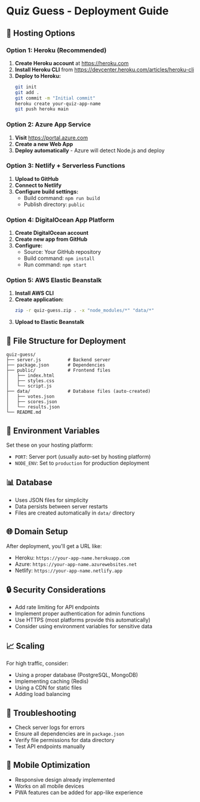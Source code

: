 # Quiz Guess - Deployment Guide

## 🚀 Hosting Options

### Option 1: Heroku (Recommended)
1. **Create Heroku account** at https://heroku.com
2. **Install Heroku CLI** from https://devcenter.heroku.com/articles/heroku-cli
3. **Deploy to Heroku:**
   ```bash
   git init
   git add .
   git commit -m "Initial commit"
   heroku create your-quiz-app-name
   git push heroku main
   ```

### Option 2: Azure App Service
1. **Visit** https://portal.azure.com
2. **Create a new Web App**
3. **Deploy automatically** - Azure will detect Node.js and deploy

### Option 3: Netlify + Serverless Functions
1. **Upload to GitHub**
2. **Connect to Netlify**
3. **Configure build settings:**
   - Build command: `npm run build`
   - Publish directory: `public`

### Option 4: DigitalOcean App Platform
1. **Create DigitalOcean account**
2. **Create new app from GitHub**
3. **Configure:**
   - Source: Your GitHub repository
   - Build command: `npm install`
   - Run command: `npm start`

### Option 5: AWS Elastic Beanstalk
1. **Install AWS CLI**
2. **Create application:**
   ```bash
   zip -r quiz-guess.zip . -x "node_modules/*" "data/*"
   ```
3. **Upload to Elastic Beanstalk**

## 📁 File Structure for Deployment
```
quiz-guess/
├── server.js          # Backend server
├── package.json       # Dependencies
├── public/            # Frontend files
│   ├── index.html
│   ├── styles.css
│   └── script.js
├── data/              # Database files (auto-created)
│   ├── votes.json
│   ├── scores.json
│   └── results.json
└── README.md
```

## 🔧 Environment Variables
Set these on your hosting platform:
- `PORT`: Server port (usually auto-set by hosting platform)
- `NODE_ENV`: Set to `production` for production deployment

## 📊 Database
- Uses JSON files for simplicity
- Data persists between server restarts
- Files are created automatically in `data/` directory

## 🌐 Domain Setup
After deployment, you'll get a URL like:
- Heroku: `https://your-app-name.herokuapp.com`
- Azure: `https://your-app-name.azurewebsites.net`
- Netlify: `https://your-app-name.netlify.app`

## 🔒 Security Considerations
- Add rate limiting for API endpoints
- Implement proper authentication for admin functions
- Use HTTPS (most platforms provide this automatically)
- Consider using environment variables for sensitive data

## 📈 Scaling
For high traffic, consider:
- Using a proper database (PostgreSQL, MongoDB)
- Implementing caching (Redis)
- Using a CDN for static files
- Adding load balancing

## 🐛 Troubleshooting
- Check server logs for errors
- Ensure all dependencies are in `package.json`
- Verify file permissions for data directory
- Test API endpoints manually

## 📱 Mobile Optimization
- Responsive design already implemented
- Works on all mobile devices
- PWA features can be added for app-like experience 